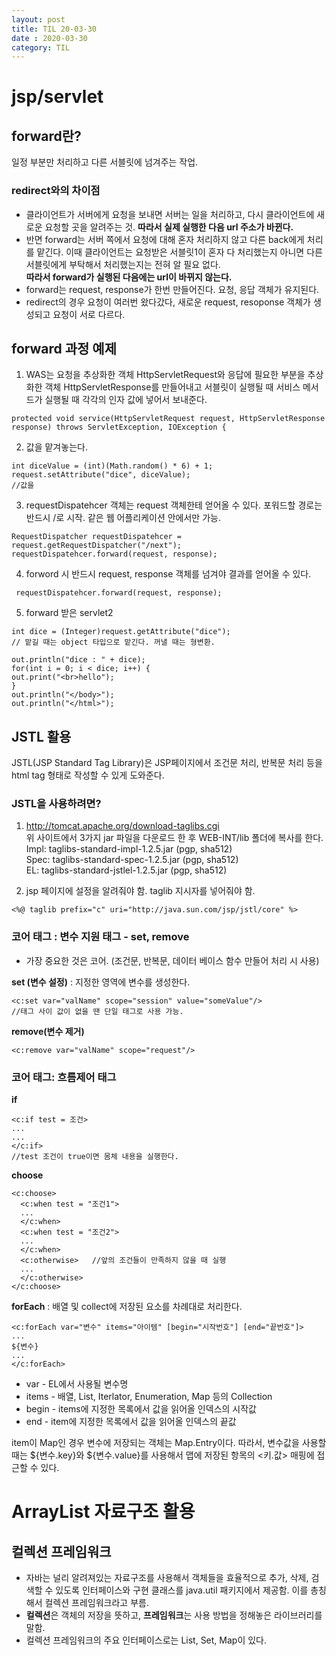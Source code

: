 ```yaml
---
layout: post
title: TIL 20-03-30
date : 2020-03-30
category: TIL
---
```


# jsp/servlet
## forward란?
일정 부분만 처리하고 다른 서블릿에 넘겨주는 작업.

### redirect와의 차이점
* 클라이언트가 서버에게 요청을 보내면 서버는 일을 처리하고, 다시 클라이언트에 새로운 요청할 곳을 알려주는 것.   **따라서 실제 실행한 다음 url 주소가 바뀐다.**
* 반면 forward는 서버 쪽에서 요청에 대해 혼자 처리하지 않고 다른 back에게 처리를 맡긴다. 이때 클라이언트는 요청받은 서블릿1이 혼자 다 처리했는지
아니면 다른 서블릿에게 부탁해서 처리했는지는 전혀 알 필요 없다.  
**따라서 forward가 실행된 다음에는 url이 바뀌지 않는다.**
* forward는 request, response가 한번 만들어진다. 요청, 응답 객체가 유지된다.
* redirect의 경우 요청이 여러번 왔다갔다, 새로운 request, resoponse 객체가 생성되고 요청이 서로 다르다.

## forward 과정 예제

1) WAS는 요청을 추상화한 객체 HttpServletRequest와 응답에 필요한 부분을 추상화한 객체 HttpServletResponse를 만들어내고
서블릿이 실행될 때 서비스 메서드가 실행될 때 각각의 인자 값에 넣어서 보내준다.
```
protected void service(HttpServletRequest request, HttpServletResponse response) throws ServletException, IOException {
```
2) 값을 맡겨놓는다. 

```
int diceValue = (int)(Math.random() * 6) + 1; 
request.setAttribute("dice", diceValue);
//값을
```

3) requestDispatehcer 객체는 request 객체한테 얻어올 수 있다. 포워드할 경로는 반드시 /로 시작. 같은 웹 어플리케이션 안에서만 가능.
            
```
RequestDispatcher requestDispatehcer = request.getRequestDispatcher("/next");
requestDispatehcer.forward(request, response);
```

4) forword 시 반드시 request, response 객체를 넘겨야 결과를 얻어올 수 있다.
```
 requestDispatehcer.forward(request, response);
 ```
 
5) forward 받은 servlet2 
```
int dice = (Integer)request.getAttribute("dice");
// 맡길 때는 object 타입으로 맡긴다. 꺼낼 때는 형변환.

out.println("dice : " + dice);
for(int i = 0; i < dice; i++) {
out.print("<br>hello");
}
out.println("</body>");
out.println("</html>");   
  ```
  
## JSTL 활용
JSTL(JSP Standard Tag Library)은 JSP페이지에서 조건문 처리, 반복문 처리 등을 html tag 형태로 작성할 수 있게 도와준다.

### JSTL을 사용하려면?
1) http://tomcat.apache.org/download-taglibs.cgi  
위 사이트에서 3가지 jar 파일을 다운로드 한 후 WEB-INT/lib 폴더에 복사를 한다.  
Impl: taglibs-standard-impl-1.2.5.jar (pgp, sha512)  
Spec: taglibs-standard-spec-1.2.5.jar (pgp, sha512)  
EL: taglibs-standard-jstlel-1.2.5.jar (pgp, sha512)  

2) jsp 페이지에 설정을 알려줘야 함. taglib 지시자를 넣어줘야 함.  
```
<%@ taglib prefix="c" uri="http://java.sun.com/jsp/jstl/core" %> 
```

### 코어 태그 : 변수 지원 태그 - set, remove
* 가장 중요한 것은 코어. (조건문, 반복문, 데이터 베이스 함수 만들어 처리 시 사용)   

**set (변수 설정)** : 지정한 영역에 변수를 생성한다.
```
<c:set var="valName" scope="session" value="someValue"/>
//태그 사이 값이 없을 땐 단일 태그로 사용 가능.
```

**remove(변수 제거)**
```
<c:remove var="valName" scope="request"/>
```

### 코어 태그: 흐름제어 태그   
**if**
```
<c:if test = 조건>
...
...
</c:if>
//test 조건이 true이면 몸체 내용을 실행한다.
```

**choose**
```
<c:choose>
  <c:when test = "조건1"> 
  ...
  </c:when>
  <c:when test = "조건2">
  ...
  </c:when>
  <c:otherwise>   //앞의 조건들이 만족하지 않을 때 실행
  ...
  </c:otherwise>
</c:choose>
```

**forEach** : 배열 및 collect에 저장된 요소를 차례대로 처리한다.
```
<c:forEach var="변수" items="아이템" [begin="시작번호"] [end="끝번호"]>
...
${변수}
...
</c:forEach>
```

* var - EL에서 사용될 변수명
* items - 배열, List, Iterlator, Enumeration, Map 등의 Collection
* begin - items에 지정한 목록에서 값을 읽어올 인덱스의 시작값
* end - item에 지정한 목록에서 값을 읽어올 인덱스의 끝값  

item이 Map인 경우 변수에 저장되는 객체는 Map.Entry이다. 따라서, 변수값을 사용할 때는 ${변수.key}와
${변수.value}를 사용해서 맵에 저장된 항목의 <키.값> 매핑에 접근할 수 있다.

# ArrayList 자료구조 활용
## 컬렉션 프레임워크
* 자바는 널리 알려져있는 자료구조를 사용해서 객체들을 효율적으로 추가, 삭제, 검색할 수 있도록 인터페이스와 구현 클래스를 java.util 패키지에서 제공함.
이를 총칭해서 컬렉션 프레임워크라고 부름.  
* **컬렉션**은 객체의 저장을 뜻하고, **프레임워크**는 사용 방법을 정해놓은 라이브러리를 말함.   
* 컬렉션 프레임워크의 주요 인터페이스로는 List, Set, Map이 있다.
